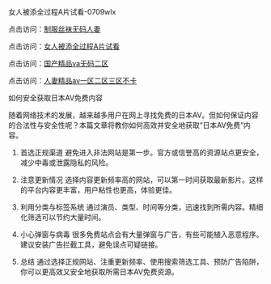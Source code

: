 女人被添全过程A片试看-0709wlx

点击访问：<a href="https://heiliaoxqkkct.pages.dev">制服丝袜无码人妻</a>

点击访问：<a href="https://heiliaoga6s9v.pages.dev">女人被添全过程A片试看</a>

点击访问：<a href="https://heiliaozj3tjd.pages.dev">国产精品va无码二区</a>

点击访问：<a href="https://heiliaoll4qsx.pages.dev">人妻精品av一区二区三区不卡</a>

如何安全获取日本AV免费内容

随着网络技术的发展，越来越多用户在网上寻找免费的日本AV。但如何保证内容的合法性与安全性呢？本篇文章将教你如何高效并安全地获取“日本AV免费”内容。

1. 首选正规渠道
避免进入非法网站是第一步。官方或信誉高的资源站点更安全，减少中毒或泄露隐私的风险。

2. 注意更新情况
选择内容更新频率高的网站，可以第一时间获取最新影片。这样的平台内容更丰富，用户粘性也更高，体验更佳。

3. 利用分类与标签系统
通过演员、类型、时间等分类，迅速找到所需内容。精细化筛选可以节约大量时间。

4. 小心弹窗与病毒
很多免费站点会有大量弹窗与广告，有些可能植入恶意程序。建议安装广告拦截工具，避免误点可疑链接。

5. 总结
通过选择正规网站、注重更新频率、使用搜索筛选工具、预防广告陷阱，你可以更高效又安全地获取所需日本AV免费资源。

<span style="display:none;">[Canonical link]( https://github.com/wlx070925/12443 ）</span>
